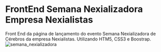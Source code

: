 # FrontEnd Semana Nexializadora Empresa Nexialistas
Front End da página de lançamento do evento Semana Nexializadora de Cérebros da empresa Nexialistas. Utilizando HTM5, CSS3 e Boostrap.
![semana_nexializadora](https://user-images.githubusercontent.com/47859496/60739760-8253e800-9f39-11e9-99c6-88ffb72892d9.png)
